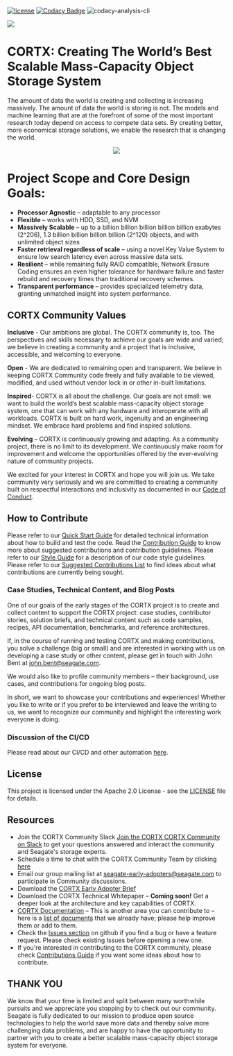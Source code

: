 [![ license](https://img.shields.io/badge/License-Apache%202.0-blue.svg)](https://github.com/Seagate/EOS-Sandbox/blob/master/LICENSE) 
[![Codacy Badge](https://api.codacy.com/project/badge/Grade/c099437792d44496b720a730ee4939ce)](https://www.codacy.com?utm_source=github.com&amp;utm_medium=referral&amp;utm_content=Seagate/mero&amp;utm_campaign=Badge_Grade)
![codacy-analysis-cli](https://github.com/Seagate/EOS-Sandbox/workflows/codacy-analysis-cli/badge.svg)
<!---  Commenting out the slack badge until we decide whether we can use it
[![Slack](https://img.shields.io/badge/chat-on%20Slack-blue")](https://join.slack.com/t/cortxcommunity/shared_invite/zt-femhm3zm-yiCs5V9NBxh89a_709FFXQ?)
--->

<img src="../assets/images/cortx-logo.png?raw=true">


# CORTX: Creating The World’s Best Scalable Mass-Capacity Object Storage System

The amount of data the world is creating and collecting is increasing massively. The amount of data the world is storing is not. The models and machine learning that are at the forefront of some of the most important research today depend on access to compete data sets. By creating better, more economical storage solutions, we enable the research that is changing the world.  

<p align="center"><img src="../assets/images/at_risk_data.jpg?raw=true"></p>

# Project Scope and Core Design Goals:

* **Processor Agnostic** – adaptable to any processor
* **Flexible** – works with HDD, SSD, and NVM
* **Massively Scalable** – up to a billion billion billion billion billion exabytes (2^206), 1.3 billion billion billion billion (2^120) objects, and with unlimited object sizes
* **Faster retrieval regardless of scale** – using a novel Key Value System to ensure low search latency even across massive data sets. 
* **Resilient** – while remaining fully RAID compatible, Network Erasure Coding ensures an even higher tolerance for hardware failure and faster rebuild and recovery times than traditional recovery schemes.  
* **Transparent performance** – provides specialized telemetry data, granting unmatched insight into system performance. 

## CORTX Community Values

**Inclusive** - Our ambitions are global. The CORTX community is, too. The perspectives and skills necessary to achieve our goals are wide and varied; we believe in creating a community and a project that is inclusive, accessible, and welcoming to everyone.

**Open** - We are dedicated to remaining open and transparent. We believe in keeping CORTX Community code freely and fully available to be viewed, modified, and used without vendor lock in or other in-built limitations.

**Inspired**- CORTX is all about the challenge. Our goals are not small: we want to build the world’s best scalable mass-capacity object storage system, one that can work with any hardware and interoperate with all workloads. CORTX is built on hard work, ingenuity and an engineering mindset. We embrace hard problems and find inspired solutions.

**Evolving** – CORTX is continuously growing and adapting. As a community project, there is no limit to its development. We continuously make room for improvement and welcome the opportunities offered by the ever-evolving nature of community projects. 

We excited for your interest in CORTX and hope you will join us.  We take community very seriously and we are committed to creating a community built on respectful interactions and inclusivity as documented in our [Code of Conduct](CODE_OF_CONDUCT.md). 

## How to Contribute

Please refer to our [Quick Start Guide](QUICK_START.md) for detailed technical information about how to build and test the code. Read the [Contribution Guide](../main/doc/CORTXContributionGuide.md) to know more about suggested contributions and contribution guidelines.  Please refer to our [Style Guide](../main/doc/CodeStyle.md) for a description of our code style guidelines.  Please refer to our [Suggested Contributions List](doc/SuggestedContributions.md) to find ideas about what contributions are currently being sought.

### Case Studies, Technical Content, and Blog Posts

One of our goals of the early stages of the CORTX project is to create and collect content to support the CORTX project: case studies, contributor stories, solution briefs, and technical content such as code samples, recipes, API documentation, benchmarks, and reference architectures.

If, in the course of running and testing CORTX and making contributions, you solve a challenge (big or small) and are interested in working with us on developing a case study or other content, please get in touch with John Bent at john.bent@seagate.com.

We would also like to profile community members – their background, use cases, and contributions for ongoing blog posts.

In short, we want to showcase your contributions and experiences! Whether you like to write or if you prefer to be interviewed and leave the writing to us, we want to recognize our community and highlight the interesting work everyone is doing. 


### Discussion of the CI/CD

Please read about our CI/CD and other automation [here](doc/CI_CD.md).

## License

This project is licensed under the Apache 2.0 License - see the [LICENSE](LICENSE.md) file for details.

## Resources
* Join the CORTX Community Slack [Join the CORTX CORTX Community on Slack](https://join.slack.com/t/cortxcommunity/shared_invite/zt-femhm3zm-yiCs5V9NBxh89a_709FFXQ) to get your questions answered and interact the community and Seagate's storage experts. 
* Schedule a time to chat with the CORTX Community Team by clicking [here](https://outlook.office365.com/owa/calendar/CORTXCommunity@seagate.com/bookings/s/x8yMn2ODxUCOdhxvXkH4FA2)
* Email our group mailing list at [seagate-early-adopters@seagate.com](mailto:seagate-early-adopters@seagate.com) to participate in Community discussions.
* Download the [CORTX Early Adopter Brief](https://github.com/Seagate/cortx/tree/master/doc/SB510_1-2004US_Seagate_CORTX_Community-Brief_R7.2.pdf)
* Download the CORTX Technical Whitepaper – **Coming soon!** Get a deeper look at the architecture and key capabilities of CORTX.
* [CORTX Documentation](https://github.com/Seagate/cortx/tree/master/doc) – This is another area you can contribute to – here is a [list of documents](https://github.com/Seagate/cortx/tree/master/doc) that we already have; please help improve them or add to them.
* Check the [Issues section](https://github.com/Seagate/cortx/issues) on github if you find a bug or have a feature request. Please check existing Issues before opening a new one.
* If you're interested in contributing to the CORTX community, please check [Contributions Guide](doc/SuggestedContributions.md) if you want some ideas about how to contribute. 

## THANK YOU
We know that your time is limited and split between many worthwhile pursuits and we appreciate you stopping by to check out our community.  Seagate is fully dedicated to our mission to produce open source technologies to help the world save more data and thereby solve more challenging data problems, and are happy to have the opportunity to partner with you to create a better scalable mass-capacity object storage system for everyone.
